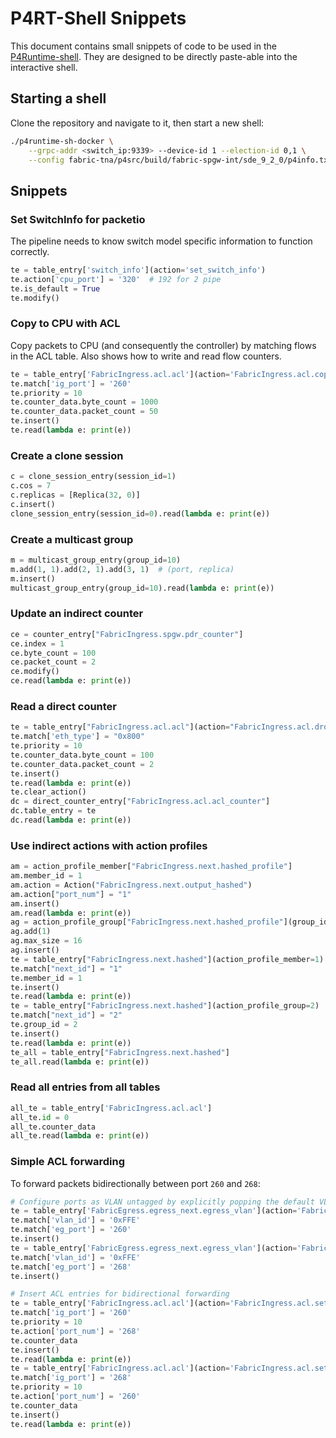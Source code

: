 <!--
Copyright 2021-present Open Networking Foundation
SPDX-License-Identifier: LicenseRef-ONF-Member-Only-1.0
-->
# P4RT-Shell Snippets

This document contains small snippets of code to be used in the
[P4Runtime-shell](https://github.com/p4lang/p4runtime-shell). They are designed
to be directly paste-able into the interactive shell.

## Starting a shell

Clone the repository and navigate to it, then start a new shell:

```bash
./p4runtime-sh-docker \
    --grpc-addr <switch_ip:9339> --device-id 1 --election-id 0,1 \
    --config fabric-tna/p4src/build/fabric-spgw-int/sde_9_2_0/p4info.txt,fabric-tna/p4src/build/fabric-spgw-int/sde_9_2_0/pipeline_config.pb.bin
```

## Snippets

### Set SwitchInfo for packetio

The pipeline needs to know switch model specific information to function
correctly.

```python
te = table_entry['switch_info'](action='set_switch_info')
te.action['cpu_port'] = '320'  # 192 for 2 pipe
te.is_default = True
te.modify()
```

### Copy to CPU with ACL

Copy packets to CPU (and consequently the controller) by matching flows in the
ACL table. Also shows how to write and read flow counters.

```python
te = table_entry['FabricIngress.acl.acl'](action='FabricIngress.acl.copy_to_cpu')
te.match['ig_port'] = '260'
te.priority = 10
te.counter_data.byte_count = 1000
te.counter_data.packet_count = 50
te.insert()
te.read(lambda e: print(e))
```

### Create a clone session

```python
c = clone_session_entry(session_id=1)
c.cos = 7
c.replicas = [Replica(32, 0)]
c.insert()
clone_session_entry(session_id=0).read(lambda e: print(e))
```

### Create a multicast group

```python
m = multicast_group_entry(group_id=10)
m.add(1, 1).add(2, 1).add(3, 1)  # (port, replica)
m.insert()
multicast_group_entry(group_id=10).read(lambda e: print(e))
```

### Update an indirect counter

```python
ce = counter_entry["FabricIngress.spgw.pdr_counter"]
ce.index = 1
ce.byte_count = 100
ce.packet_count = 2
ce.modify()
ce.read(lambda e: print(e))
```

### Read a direct counter

```python
te = table_entry["FabricIngress.acl.acl"](action="FabricIngress.acl.drop")
te.match['eth_type'] = "0x800"
te.priority = 10
te.counter_data.byte_count = 100
te.counter_data.packet_count = 2
te.insert()
te.read(lambda e: print(e))
te.clear_action()
dc = direct_counter_entry["FabricIngress.acl.acl_counter"]
dc.table_entry = te
dc.read(lambda e: print(e))
```

### Use indirect actions with action profiles

```python
am = action_profile_member["FabricIngress.next.hashed_profile"]
am.member_id = 1
am.action = Action("FabricIngress.next.output_hashed")
am.action["port_num"] = "1"
am.insert()
am.read(lambda e: print(e))
ag = action_profile_group["FabricIngress.next.hashed_profile"](group_id=2)
ag.add(1)
ag.max_size = 16
ag.insert()
te = table_entry["FabricIngress.next.hashed"](action_profile_member=1)
te.match["next_id"] = "1"
te.member_id = 1
te.insert()
te.read(lambda e: print(e))
te = table_entry["FabricIngress.next.hashed"](action_profile_group=2)
te.match["next_id"] = "2"
te.group_id = 2
te.insert()
te.read(lambda e: print(e))
te_all = table_entry["FabricIngress.next.hashed"]
te_all.read(lambda e: print(e))
```

### Read all entries from all tables

```python
all_te = table_entry['FabricIngress.acl.acl']
all_te.id = 0
all_te.counter_data
all_te.read(lambda e: print(e))
```

### Simple ACL forwarding

To forward packets bidirectionally between port `260` and `268`:

```python
# Configure ports as VLAN untagged by explicitly popping the default VLAN ID 4096 (0xFFE)
te = table_entry['FabricEgress.egress_next.egress_vlan'](action='FabricEgress.egress_next.pop_vlan')
te.match['vlan_id'] = '0xFFE'
te.match['eg_port'] = '260'
te.insert()
te = table_entry['FabricEgress.egress_next.egress_vlan'](action='FabricEgress.egress_next.pop_vlan')
te.match['vlan_id'] = '0xFFE'
te.match['eg_port'] = '268'
te.insert()

# Insert ACL entries for bidirectional forwarding
te = table_entry['FabricIngress.acl.acl'](action='FabricIngress.acl.set_output_port')
te.match['ig_port'] = '260'
te.priority = 10
te.action['port_num'] = '268'
te.counter_data
te.insert()
te.read(lambda e: print(e))
te = table_entry['FabricIngress.acl.acl'](action='FabricIngress.acl.set_output_port')
te.match['ig_port'] = '268'
te.priority = 10
te.action['port_num'] = '260'
te.counter_data
te.insert()
te.read(lambda e: print(e))
```
